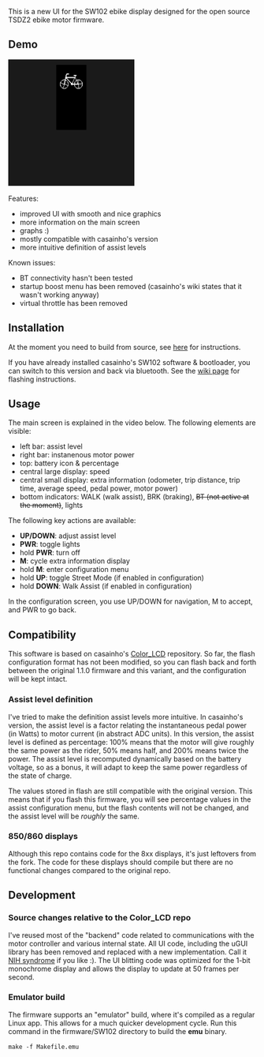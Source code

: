 
This is a new UI for the SW102 ebike display designed for the open source TSDZ2 ebike motor firmware.

## Demo

![video](sw102.gif)

Features:

- improved UI with smooth and nice graphics
- more information on the main screen
- graphs :)
- mostly compatible with casainho's version
- more intuitive definition of assist levels

Known issues:

- BT connectivity hasn't been tested
- startup boost menu has been removed (casainho's wiki states that it wasn't working anyway)
- virtual throttle has been removed

## Installation

At the moment you need to build from source, see [here](firmware/SW102/README.md) for instructions. 

If you have already installed casainho's SW102 software & bootloader, you can switch to this version and back via bluetooth. See the [wiki page](https://github.com/OpenSourceEBike/TSDZ2_wiki/wiki/Flash-the-firmware-on-SW102) for flashing instructions.

## Usage

 The main screen is explained in the video below. The following elements are visible:
 
 - left bar: assist level
 - right bar: instanenous motor power
 - top: battery icon & percentage
 - central large display: speed
 - central small display: extra information (odometer, trip distance, trip time, average speed, pedal power, motor power)
 - bottom indicators: WALK (walk assist), BRK (braking), ~~BT (not active at the moment)~~, lights
 
 
 The following key actions are available:
 - **UP/DOWN**: adjust assist level
 - **PWR**: toggle lights
 - hold **PWR**: turn off
 - **M**: cycle extra information display
 - hold **M**: enter configuration menu
 - hold **UP**: toggle Street Mode (if enabled in configuration)
 - hold **DOWN**: Walk Assist (if enabled in configuration)
 
 
 In the configuration screen,  you use UP/DOWN for navigation, M to accept, and PWR to go back.

## Compatibility

This software is based on casainho's [Color_LCD](https://github.com/OpenSourceEBike/Color_LCD) repository. So far, the flash configuration format has not been modified, so you can flash back and forth between the original 1.1.0 firmware and this variant, and the configuration will be kept intact.

### Assist level definition

I've tried to make the definition assist levels more intuitive. In casainho's version, the assist level is a factor relating the instantaneous pedal power (in Watts) to motor current (in abstract ADC units). In this version, the assist level is defined as percentage: 100% means that the motor will give roughly the same power as the rider, 50% means half, and 200% means twice the power. The assist level is recomputed dynamically based on the battery voltage, so as a bonus, it will adapt to keep the same power regardless of the state of charge.

The values stored in flash are still compatible with the original version. This means that if you flash this firmware, you will see percentage values in the assist configuration menu, but the flash contents will not be changed, and the assist level will be *roughly* the same.

### 850/860 displays

Although this repo contains code for the 8xx displays, it's just leftovers from the fork. The code for these displays should compile but there are no functional changes compared to the original repo.
 
 
## Development

### Source changes relative to the Color_LCD repo

I've reused most of the "backend" code related to communications with the motor controller and various internal state. All UI code, including the uGUI library has been removed and replaced with a new implementation. Call it [NIH syndrome](https://en.wikipedia.org/wiki/Not_invented_here) if you like :). The UI blitting code was optimized for the 1-bit monochrome display and allows the display to update at 50 frames per second.

### Emulator build

The firmware supports an "emulator" build, where it's compiled as a regular Linux app. This allows for a much quicker development cycle. Run this command in the firmware/SW102 directory to build the **emu** binary.

    make -f Makefile.emu
